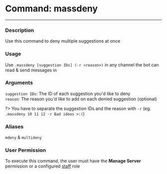# Command: massdeny
---
### Description
Use this command to deny multiple suggestions at once

### Usage
Use `.massdeny [suggestion IDs] (-r <reason>)` in any channel the bot can read & send messages in

###  Arguments
`suggestion IDs`: The ID of each suggestion you'd like to deny\
`reason`: The reason you'd like to add on each denied suggestion (optional)

?> You have to separate the suggestion IDs and the reason with `-r` (eg. `.massdeny 10 11 12 -r Bad ideas >:(`)

### Aliases
`mdeny` & `multideny`

### User Permission
To execute this command, the user must have the **Manage Server** permission or a configured [staff](/config/staffroles.md) role
